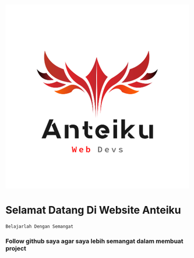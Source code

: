 <p align="center">

<img src="logo.png">

<h1>Selamat Datang Di Website Anteiku</h1>

```
Belajarlah Dengan Semangat

```

<h3>Follow github saya agar saya lebih semangat dalam membuat project</h3>

</p>
